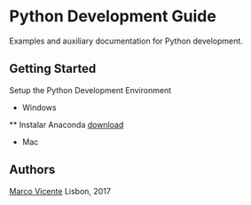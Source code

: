 # Python Development Guide

Examples and auxiliary documentation for Python development.

## Getting Started ##
Setup the Python Development Environment

* Windows

** Instalar Anaconda [download](https://www.continuum.io/downloads)

* Mac


## Authors 
[Marco Vicente](https://twitter.com/h_markov_m)
Lisbon, 2017
